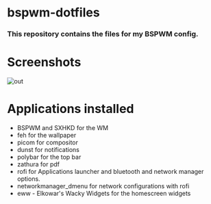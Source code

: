 # bspwm-dotfiles

### This repository contains the files for my BSPWM config.


# Screenshots
![out](https://user-images.githubusercontent.com/68803793/134754204-4c429dc2-217d-4982-9fc3-8062ebfe5606.png)


# Applications installed
- BSPWM and SXHKD for the WM
- feh for the wallpaper 
- picom for compositor
- dunst for notifications
- polybar for the top bar 
- zathura for pdf
- rofi for Applications launcher and bluetooth and network manager options.
- networkmanager_dmenu for network configurations with rofi 
- eww - Elkowar's Wacky Widgets for the homescreen widgets 




